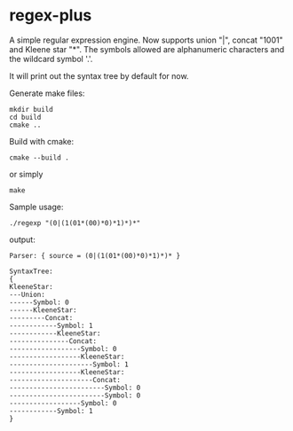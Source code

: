 # regex-plus

A simple regular expression engine.
Now supports union "|", concat "1001" and Kleene star "*".
The symbols allowed are alphanumeric characters and the wildcard symbol '.'.

It will print out the syntax tree by default for now.

Generate make files:
```
mkdir build
cd build
cmake ..
```

Build with cmake:
```
cmake --build .
```
or simply
```
make
```

Sample usage:
```
./regexp "(0|(1(01*(00)*0)*1)*)*"
```
output:
```
Parser: { source = (0|(1(01*(00)*0)*1)*)* }

SyntaxTree: 
{
KleeneStar:
---Union:
------Symbol: 0
------KleeneStar:
---------Concat:
------------Symbol: 1
------------KleeneStar:
---------------Concat:
------------------Symbol: 0
------------------KleeneStar:
---------------------Symbol: 1
------------------KleeneStar:
---------------------Concat:
------------------------Symbol: 0
------------------------Symbol: 0
------------------Symbol: 0
------------Symbol: 1
}
```